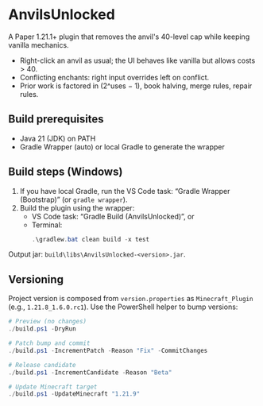 # AnvilsUnlocked

A Paper 1.21.1+ plugin that removes the anvil's 40-level cap while keeping vanilla mechanics.

- Right-click an anvil as usual; the UI behaves like vanilla but allows costs > 40.
- Conflicting enchants: right input overrides left on conflict.
- Prior work is factored in (2^uses − 1), book halving, merge rules, repair rules.

## Build prerequisites
- Java 21 (JDK) on PATH
- Gradle Wrapper (auto) or local Gradle to generate the wrapper

## Build steps (Windows)
1) If you have local Gradle, run the VS Code task: “Gradle Wrapper (Bootstrap)” (or `gradle wrapper`).
2) Build the plugin using the wrapper:
	 - VS Code task: “Gradle Build (AnvilsUnlocked)”, or
	 - Terminal:
		 ```powershell
		 .\gradlew.bat clean build -x test
		 ```

Output jar: `build\libs\AnvilsUnlocked-<version>.jar`.

## Versioning
Project version is composed from `version.properties` as `Minecraft_Plugin` (e.g., `1.21.8_1.6.0.rc1`).
Use the PowerShell helper to bump versions:

```powershell
# Preview (no changes)
./build.ps1 -DryRun

# Patch bump and commit
./build.ps1 -IncrementPatch -Reason "Fix" -CommitChanges

# Release candidate
./build.ps1 -IncrementCandidate -Reason "Beta"

# Update Minecraft target
./build.ps1 -UpdateMinecraft "1.21.9"
```
